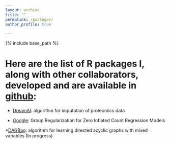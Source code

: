 ```yaml
---
layout: archive
title: ""
permalink: /packages/
author_profile: true

---
```


{% include base_path %}

Here are the list of R packages I, along with other collaborators, developed and are available in [github](https://github.com/Shrabanti87):
======

* [DreamAI](https://github.com/Shrabanti87/DreamAI): algorithm for imputation of proteomics data

* [Google](https://github.com/Shrabanti87/Gooogle): Group Regularization for Zero Inflated Count Regression Models

*[DAGBag](https://github.com/Shrabanti87/DAGBag): algorithm for learning directed acyclic graphs with mixed variables (In progress)